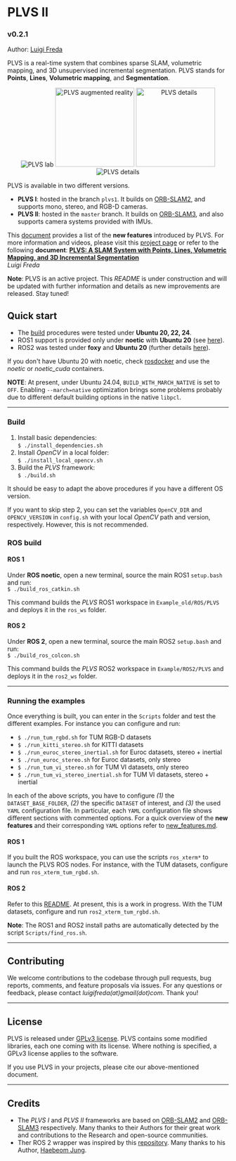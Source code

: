 # PLVS II

### v0.2.1

Author: [Luigi Freda](https://www.luigifreda.com)


PLVS is a real-time system that combines sparse SLAM, volumetric mapping, and 3D unsupervised incremental segmentation. PLVS stands for **Points**, **Lines**, **Volumetric mapping**, and **Segmentation**. 

<p align="center">
<img src="Images/PLVS-lab.png"
alt="PLVS lab" max-width="585" border="0"/> 
<img src="Images/PLVS-ar2.gif"
alt="PLVS augmented reality" height="180" border="0"/> 
<img src="Images/PLVS-details.gif"
alt="PLVS details" height="180" border="0"/> 
<img src="Images/PLVS-Points-Lines-Vol-Seg.png"
alt="PLVS details" max-width="695" border="0"/> 
</p>

PLVS is available in two different versions.
- **PLVS I**: hosted in the branch `plvs1`. It builds on [ORB-SLAM2](https://github.com/raulmur/ORB_SLAM2), and supports mono, stereo, and RGB-D cameras.
- **PLVS II**: hosted in the `master` branch. It builds on [ORB-SLAM3](https://github.com/UZ-SLAMLab/ORB_SLAM3), and also supports camera systems provided with IMUs. 

This [document](./new_features.md) provides a list of the **new features** introduced by PLVS. For more information and videos, please visit this [project page](https://www.luigifreda.com/research/plvs-an-open-source-rgb-d-and-stereo-slam-for-volumetric-reconstruction-and-3d-incremental-segmentation/) or refer to the following **document**:
**[PLVS: A SLAM System with Points, Lines, Volumetric Mapping, and 3D Incremental Segmentation](https://arxiv.org/pdf/2309.10896.pdf)**         
*Luigi Freda* 

**Note**: PLVS is an active project. This *README* is under construction and will be updated with further information and details as new improvements are released. Stay tuned!

  
## Quick start 

- The [build](#build) procedures were tested under **Ubuntu 20, 22, 24**. 
- ROS1 support is provided only under **noetic** with **Ubuntu 20** (see [here](#ros-build)).
- ROS2 was tested under **foxy** and **Ubuntu 20** (further details [here](#ros-build)). 

If you don't have Ubuntu 20 with noetic, check [rosdocker](https://github.com/luigifreda/rosdocker) and use the *noetic* or *noetic_cuda* containers.

**NOTE**: At present, under Ubuntu 24.04, `BUILD_WITH_MARCH_NATIVE` is set to `OFF`. Enabling `--march=native` optimization brings some problems probably due to different default building options in the native `libpcl`.

---
### Build

1. Install basic dependencies:      
  `$ ./install_dependencies.sh`        
2. Install *OpenCV* in a local folder:                 
  `$ ./install_local_opencv.sh`         
3. Build the *PLVS* framework:       
  `$ ./build.sh`

It should be easy to adapt the above procedures if you have a different OS version. 

If you want to skip step 2, you can set the variables `OpenCV_DIR` and `OPENCV_VERSION` in `config.sh` with your local *OpenCV* path and version, respectively. However, this is not recommended. 

### ROS build

#### ROS 1

Under **ROS noetic**, open a new terminal, source the main ROS1 `setup.bash` and run:        
`$ ./build_ros_catkin.sh`       

This command builds the *PLVS* ROS1 workspace in `Example_old/ROS/PLVS` and deploys it in the `ros_ws` folder.

#### ROS 2

Under **ROS 2**, open a new terminal, source the main ROS2 `setup.bash` and run:      
`$ ./build_ros_colcon.sh`       

This command builds the *PLVS* ROS2 workspace in `Example/ROS2/PLVS` and deploys it in the `ros2_ws` folder.


---
### Running the examples 

Once everything is built, you can enter in the `Scripts` folder and test the different examples. For instance you can configure and run: 
- `$ ./run_tum_rgbd.sh` for TUM RGB-D datasets 
- `$ ./run_kitti_stereo.sh` for KITTI datasets
- `$ ./run_euroc_stereo_inertial.sh` for Euroc datasets, stereo + inertial
- `$ ./run_euroc_stereo.sh` for Euroc datasets, only stereo
- `$ ./run_tum_vi_stereo.sh` for TUM VI datasets, only stereo
- `$ ./run_tum_vi_stereo_inertial.sh` for TUM VI datasets, stereo + inertial

In each of the above scripts, you have to configure *(1)* the `DATASET_BASE_FOLDER`, *(2)* the specific `DATASET` of interest, and *(3)* the used `YAML` configuration file. In particular, each `YAML` configuration file shows different sections with commented options. For a quick overview of the **new features** and their corresponding `YAML` options refer to [new_features.md](./new_features.md).   

#### ROS 1 

If you built the ROS workspace, you can use the scripts `ros_xterm*` to launch the PLVS ROS nodes. 
For instance, with the TUM datasets, configure and run `ros_xterm_tum_rgbd.sh`.

#### ROS 2

Refer to this [README](./Examples/ROS2/PLVS/README.md). At present, this is a work in progress.
With the TUM datasets, configure and run `ros2_xterm_tum_rgbd.sh`.

**Note**: The ROS1 and ROS2 install paths are automatically detected by the script `Scripts/find_ros.sh`.

---
## Contributing

We welcome contributions to the codebase through pull requests, bug reports, comments, and feature proposals via issues. For any questions or feedback, please contact *luigifreda(at)gmail(dot)com*. Thank you!

---
## License 

PLVS is released under [GPLv3 license](./LICENSE). PLVS contains some modified libraries, each one coming with its license. Where nothing is specified, a GPLv3 license applies to the software.

If you use PLVS in your projects, please cite our above-mentioned document.

---
## Credits  

* The *PLVS I* and *PLVS II* frameworks are based on [ORB-SLAM2](https://github.com/raulmur/ORB_SLAM2) and [ORB-SLAM3](https://github.com/UZ-SLAMLab/ORB_SLAM3) respectively. Many thanks to their Authors for their great work and contributions to the Research and open-source communities. 
* Ther ROS 2 wrapper was inspired by this [repository](https://github.com/zang09/ORB_SLAM3_ROS2). Many thanks to his Author, [Haebeom Jung](https://github.com/zang09). 

